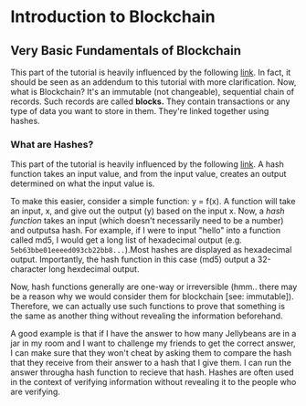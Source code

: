 # Introduction to Blockchain

## Very Basic Fundamentals of Blockchain 
This part of the tutorial is heavily influenced by the following [link](https://hackernoon.com/learn-blockchains-by-building-one-117428612f46). In fact, it should be seen as an addendum to this tutorial with more clarification. Now, what is Blockchain? It's an immutable (not changeable), sequential chain of records. Such records are called **blocks.** They contain transactions or any type of data you want to store in them. They're linked together using hashes. 

### What are Hashes?
This part of the tutorial is heavily influenced by the following [link](https://learncryptography.com/hash-functions/what-are-hash-functions). A hash function takes an input value, and from the input value, creates an output determined on what the input value is. 

To make this easier, consider a simple function: y = f(x). A function will take an input, x, and give out the output (y) based on the input x. Now, a *hash function* takes an input (which doesn't necessarily need to be a number) and outputsa hash. For example, if I were to input "hello" into a function called md5, I would get a long list of hexadecimal output (e.g. `5eb63bbe01eeeed093cb22bb8...`).Most hashes are displayed as hexadecimal output. Importantly, the hash function in this case (md5) output a 32-character long hexdecimal output. 

Now, hash functions generally are one-way or irreversible (hmm.. there may be a reason why we would consider them for blockchain [see: immutable]). Therefore, we can actually use such functions to prove that something is the same as another thing without revealing the information beforehand. 

A good example is that if I have the answer to how many Jellybeans are in a jar in my room and I want to challenge my friends to get the correct answer, I can make sure that they won't cheat by asking them to compare the hash that they receive from their answer to a hash that I give them. I can run the answer througha hash function to recieve that hash. Hashes are often used in the context of verifying information without revealing it to the people who are verifying. 

##  
